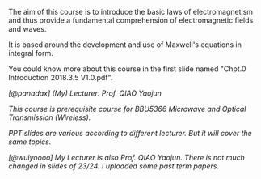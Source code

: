 The aim of this course is to introduce the basic laws of electromagnetism and thus provide a fundamental comprehension of electromagnetic fields and waves.

It is based around the development and use of Maxwell's equations in integral form. 

You could know more about this course in the first slide named "Chpt.0 Introduction 2018.3.5 V1.0.pdf".

*[@panadax] (My) Lecturer: Prof. QIAO Yaojun*

*This course is prerequisite course for BBU5366 Microwave and Optical Transmission (Wireless).*

*PPT slides are various according to different lecturer. But it will cover the same topics.*

*[@wuiyoooo] My Lecturer is also Prof. QIAO Yaojun. There is not much changed in slides of 23/24. I uploaded some past term papers.*